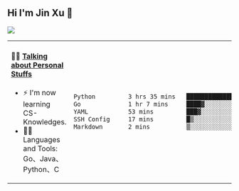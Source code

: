 
## Hi I'm Jin Xu 👋
![](https://komarev.com/ghpvc/?username=jiayouxujin&color=brightgreen&label=PROFILE+VIEWS)



<table align="center">
<tr>
<td valign="top" width="60%">

#### 🏋️‍♀️ <a href="https://github.com/jiayouxujin" target="_blank">Talking about Personal Stuffs</a>
<!-- recent_releases starts -->

- ⚡  I'm now learning CS-Knowledges.  
- 🏊‍♂️ Languages and Tools: Go、Java、Python、C
<!-- recent_releases ends -->
</td>
<td>
 
<!--START_SECTION:waka-->

```txt
Python         3 hrs 35 mins   ███████████████░░░░░░░░░░   60.10 %
Go             1 hr 7 mins     ████▓░░░░░░░░░░░░░░░░░░░░   18.85 %
YAML           53 mins         ███▓░░░░░░░░░░░░░░░░░░░░░   15.01 %
SSH Config     17 mins         █▒░░░░░░░░░░░░░░░░░░░░░░░   05.03 %
Markdown       2 mins          ▒░░░░░░░░░░░░░░░░░░░░░░░░   00.70 %
```

<!--END_SECTION:waka-->
 
</td>
</tr>
</table>





